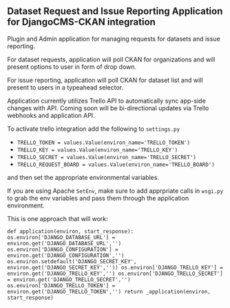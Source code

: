 ## Dataset Request and Issue Reporting Application for DjangoCMS-CKAN integration

Plugin and Admin application for managing requests for datasets and issue reporting.

For dataset requests, application will poll CKAN for organizations and will present options to user in form of drop down.

For issue reporting, application will poll CKAN for dataset list and will present to users in a typeahead selector.

Application currently utilizes Trello API to automatically sync app-side changes with API. Coming soon will be bi-directional
updates via Trello webhooks and application API. 

To activate trello integration add the following to `settings.py`

- `TRELLO_TOKEN = values.Value(environ_name='TRELLO_TOKEN')`
- `TRELLO_KEY = values.Value(environ_name='TRELLO_KEY')`
- `TRELLO_SECRET = values.Value(environ_name='TRELLO_SECRET')`
- `TRELLO_REQUEST_BOARD = values.Value(environ_name='TRELLO_BOARD')`

and then set the appropriate environmental variables.

If you are using Apache `SetEnv`, make sure to add apprpriate calls in `wsgi.py` to grab the env variables
and pass them through the application environment.

This is one approach that will work:

`
def application(environ, start_response):
    os.environ['DJANGO_DATABASE_URL'] = environ.get('DJANGO_DATABASE_URL','')
    os.environ['DJANGO_CONFIGURATION'] = environ.get('DJANGO_CONFIGURATION','')
    os.environ.setdefault('DJANGO_SECRET_KEY', environ.get('DJANGO_SECRET_KEY',''))
    os.environ['DJANGO_TRELLO_KEY'] = environ.get('DJANGO_TRELLO_KEY','')
    os.environ['DJANGO_TRELLO_SECRET'] = environ.get('DJANGO_TRELLO_SECRET','')
    os.environ['DJANGO_TRELLO_TOKEN'] = environ.get('DJANGO_TRELLO_TOKEN','')
    return _application(environ, start_response)
`
